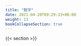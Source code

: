 ```yaml
---
title: "数学"
date: 2021-04-20T09:29:13+08:00
weight: 13
bookCollapseSection: true
---
```


{{< section >}}
